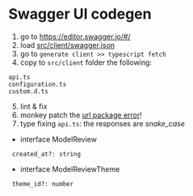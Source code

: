 # Swagger UI codegen

1. go to https://editor.swagger.io/#/
2. load [src/client/swagger.json](src/client/swagger.json)
3. go to `generate client >> typescript fetch`
4. copy to `src/client` folder the following:

```
api.ts
configuration.ts
custom.d.ts
```

5. lint & fix
6. monkey patch the [url package error](https://github.com/swagger-api/swagger-codegen/issues/6403#issuecomment-455187136)!
7. type fixing `api.ts`: the responses are _snake_case_

- interface ModelReview

```
 created_at?: string
```

- interface ModelReviewTheme

```
 theme_id?: number
```

